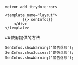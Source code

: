 ```
meteor add itrydo:errors
```

```
<template name="layout">
        {{> senInfos}}
    </div>
</template>
```

##使用提供的方法
```
SenInfos.showWarning('警告信息');
SenInfos.showSuccess('正确信息');
SenInfos.showWarning('警告信息');
```